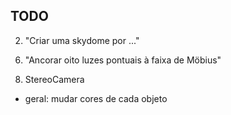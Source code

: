 ## TODO
 2. "Criar uma skydome por ..."
 6) "Ancorar oito luzes pontuais à faixa de Möbius"
 8. StereoCamera

 - geral: mudar cores de cada objeto